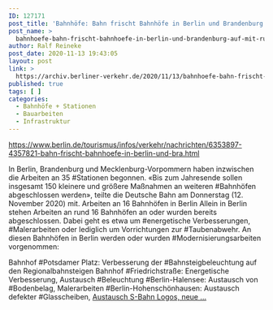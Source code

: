 ```yaml
---
ID: 127171
post_title: 'Bahnhöfe: Bahn frischt Bahnhöfe in Berlin und Brandenburg auf Mit rund 40 Millionen Euro aus dem Konjunkturpaket will der Bund Bahnhöfe in ganz Deutschland auffrischen lassen., aus Berlin.de'
post_name: >
  bahnhoefe-bahn-frischt-bahnhoefe-in-berlin-und-brandenburg-auf-mit-rund-40-millionen-euro-aus-dem-konjunkturpaket-will-der-bund-bahnhoefe-in-ganz-deutschland-auffrischen-lassen-aus-berlin-de
author: Ralf Reineke
post_date: 2020-11-13 19:43:05
layout: post
link: >
  https://archiv.berliner-verkehr.de/2020/11/13/bahnhoefe-bahn-frischt-bahnhoefe-in-berlin-und-brandenburg-auf-mit-rund-40-millionen-euro-aus-dem-konjunkturpaket-will-der-bund-bahnhoefe-in-ganz-deutschland-auffrischen-lassen-aus-berlin-de/
published: true
tags: [ ]
categories:
  - Bahnhöfe + Stationen
  - Bauarbeiten
  - Infrastruktur
---
```

https://www.berlin.de/tourismus/infos/verkehr/nachrichten/6353897-4357821-bahn-frischt-bahnhoefe-in-berlin-und-bra.html

In Berlin, Brandenburg und Mecklenburg-Vorpommern haben inzwischen die Arbeiten an 35 #Stationen begonnen. «Bis zum Jahresende sollen insgesamt 150 kleinere und größere Maßnahmen an weiteren #Bahnhöfen abgeschlossen werden», teilte die Deutsche Bahn am Donnerstag (12. November 2020) mit.
Arbeiten an 16 Bahnhöfen in Berlin
Allein in Berlin stehen Arbeiten an rund 16 Bahnhöfen an oder wurden bereits abgeschlossen. Dabei geht es etwa um #energetische Verbesserungen, #Malerarbeiten oder lediglich um Vorrichtungen zur #Taubenabwehr. An diesen Bahnhöfen in Berlin werden oder wurden #Modernisierungsarbeiten vorgenommen:

Bahnhof #Potsdamer Platz: Verbesserung der #Bahnsteigbeleuchtung auf den Regionalbahnsteigen
Bahnhof #Friedrichstraße: Energetische Verbesserung, Austausch #Beleuchtung
#Berlin-Halensee: Austausch von #Bodenbelag, Malerarbeiten
#Berlin-Hohenschönhausen: Austausch defekter #Glasscheiben, <a href="https://www.berlin.de/tourismus/infos/verkehr/nachrichten/6353897-4357821-bahn-frischt-bahnhoefe-in-berlin-und-bra.html">Austausch S-Bahn Logos, neue ...</a>